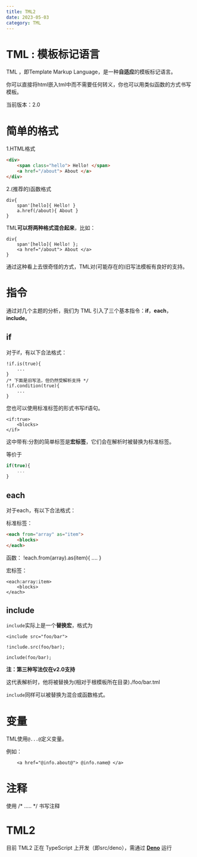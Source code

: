 ```yaml
---
title: TML2
date: 2023-05-03
category: TML
---
```


# TML : 模板标记语言

TML ，即Template Markup Language，是一种**自适应**的模板标记语言。

你可以直接将html嵌入tml中而不需要任何转义，你也可以用类似函数的方式书写模板。

当前版本：2.0

# 简单的格式

1.HTML格式
```html
<div>
    <span class="hello"> Hello! </span>
    <a href="/about"> About </a>
</div>
```

2.(推荐的)函数格式
```
div{
    span'[hello]{ Hello! }
    a.href(/about){ About }
}
```

TML**可以将两种格式混合起来**，比如：
```
div{
    span'[hello]{ Hello! };
    <a href="/about"> About </a>
}
```

通过这种看上去很奇怪的方式，TML对\(可能存在的\)旧写法模板有良好的支持。

# 指令

通过对几个主题的分析，我们为 TML 引入了三个基本指令：**if**，**each**，**include**。

## if

对于if，有以下合法格式：

```
!if.is(true){
    ...
}
/* 下面是旧写法，但仍然受解析支持 */
!if.condition(true){
    ...
}
```

您也可以使用标准标签的形式书写if语句。

```
<if:true>
    <blocks>
</if>
```
这中带有:分割的简单标签是**宏标签**，它们会在解析时被替换为标准标签。

等价于
```js
if(true){
    ...
}
```

## each

对于each，有以下合法格式：

标准标签：
```html
<each from="array" as="item">
    <blocks>
</each>
```

函数：
!each.from(array).as(item){
    ....
}

宏标签：
```
<each:array:item>
    <blocks>
</each>
```

## include

```include```实际上是一个**替换宏**，格式为

```
<include src="foo/bar">
```
```
!include.src(foo/bar);
```
```
include(foo/bar);
```
**注：第三种写法仅在v2.0支持**

这代表解析时，他将被替换为(相对于根模板所在目录)./foo/bar.tml

```include```同样可以被替换为混合或函数格式。

# 变量

TML使用```@...@```定义变量。

例如：
```
    <a href="@info.about@"> @info.name@ </a>
```

# 注释

使用 \/\* ..... \*\/ 书写注释

# TML2

目前 TML2 正在 TypeScript 上开发（即src/deno），需通过 [**Deno**](https://deno.land) 运行